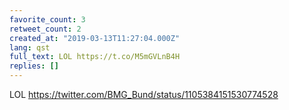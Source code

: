 ```yaml
---
favorite_count: 3
retweet_count: 2
created_at: "2019-03-13T11:27:04.000Z"
lang: qst
full_text: LOL https://t.co/M5mGVLnB4H
replies: []
---
```


LOL <https://twitter.com/BMG_Bund/status/1105384151530774528>
